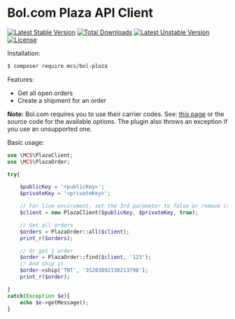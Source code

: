 # Bol.com Plaza API Client
[![Latest Stable Version](https://poser.pugx.org/mcs/bol-plaza/v/stable)](https://packagist.org/packages/mcs/bol-plaza) [![Total Downloads](https://poser.pugx.org/mcs/bol-plaza/downloads)](https://packagist.org/packages/mcs/bol-plaza) [![Latest Unstable Version](https://poser.pugx.org/mcs/bol-plaza/v/unstable)](https://packagist.org/packages/mcs/bol-plaza) [![License](https://poser.pugx.org/mcs/bol-plaza/license)](https://packagist.org/packages/mcs/bol-plaza)

Installation:
```bash
$ composer require mcs/bol-plaza
```

Features:
 * Get all open orders
 * Create a shipment for an order

**Note:** Bol.com requires you to use their carrier codes. See: [this page](https://developers.bol.com/documentatie/plaza-api/developer-guide-plaza-api/appendix-a-transporters/) or the source code for the available options. The plugin also throws an exception if you use an unsupported one.

Basic usage:

```php
use \MCS\PlazaClient;
use \MCS\PlazaOrder;

try{

    $publicKey = '<publicKey>';
    $privateKey = '<privateKey>';

    // For live enviroment, set the 3rd parameter to false or remove it
    $client = new PlazaClient($publicKey, $privateKey, true);

    // Get all orders
    $orders = PlazaOrder::all($client);
    print_r($orders);

    // Or get 1 order
    $order = PlazaOrder::find($client, '123');
    // And ship it
    $order->ship('TNT', '3S283892138213798');
    print_r($order);

}
catch(Exception $e){
    echo $e->getMessage(); 
}
```